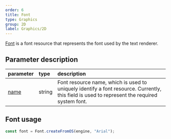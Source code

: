 ```yaml
---
order: 6
title: Font
type: Graphics
group: 2D
label: Graphics/2D
---
```


[Font](${api}core/Font) is a font resource that represents the font used by the text renderer.

## Parameter description

| parameter | type | description |
| :--- | :--- | :--- |
|[name](${api}core/Sprite#name)|string|Font resource name, which is used to uniquely identify a font resource. Currently, this field is used to represent the required system font.|

## Font usage
```typescript
const font = Font.createFromOS(engine, "Arial");
```
